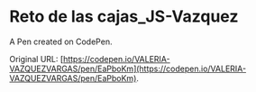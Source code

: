 # Reto de las cajas_JS-Vazquez 

A Pen created on CodePen.

Original URL: [https://codepen.io/VALERIA-VAZQUEZVARGAS/pen/EaPboKm](https://codepen.io/VALERIA-VAZQUEZVARGAS/pen/EaPboKm).

